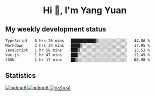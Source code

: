 <h1 align="center">Hi 👋, I'm Yang Yuan</h1>


## My weekly development status
<!--START_SECTION:waka-->

```txt
TypeScript   6 hrs 26 mins   ███████████▒░░░░░░░░░░░░░   44.86 %
Markdown     2 hrs 34 mins   ████▒░░░░░░░░░░░░░░░░░░░░   17.95 %
JavaScript   1 hr 56 mins    ███▒░░░░░░░░░░░░░░░░░░░░░   13.53 %
Vue.js       1 hr 47 mins    ███░░░░░░░░░░░░░░░░░░░░░░   12.49 %
JSON         1 hr 17 mins    ██▒░░░░░░░░░░░░░░░░░░░░░░   08.98 %
```

<!--END_SECTION:waka-->

## Statistics
<a href="https://github.com/anuraghazra/github-readme-stats">
  <img src="https://github-readme-stats.vercel.app/api/top-langs/?username=no5no6&theme=dracula" alt="no5no6">
</a>
<a href="https://github.com/anuraghazra/github-readme-stats">
  <img src="https://github-readme-stats.vercel.app/api?username=no5no6&show_icons=true&theme=dracula&line_height=40" alt="no5no6">
</a>
<a href="https://github.com/anuraghazra/github-readme-stats">
  <img align="center" src="https://github-readme-streak-stats.herokuapp.com/?user=no5no6&theme=dracula" alt="no5no6" />
</a>